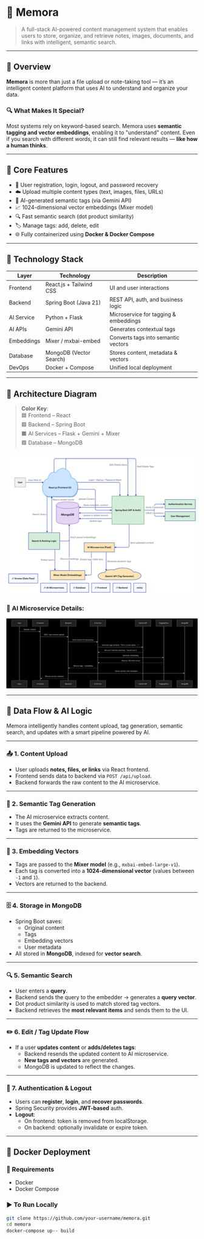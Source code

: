 # 📘 Memora

> A full-stack AI-powered content management system that enables users to store, organize, and retrieve notes, images, documents, and links with intelligent, semantic search.

---

## 📌 Overview

**Memora** is more than just a file upload or note-taking tool — it’s an intelligent content platform that uses AI to understand and organize your data.

### 🔍 What Makes It Special?

Most systems rely on keyword-based search. Memora uses **semantic tagging and vector embeddings**, enabling it to "understand" content. Even if you search with different words, it can still find relevant results — **like how a human thinks**.

---

## 🧠 Core Features

- 🔐 User registration, login, logout, and password recovery
- ☁️ Upload multiple content types (text, images, files, URLs)
- 🧠 AI-generated semantic tags (via Gemini API)
- 📈 1024-dimensional vector embeddings (Mixer model)
- 🔍 Fast semantic search (dot product similarity)
- 🏷️ Manage tags: add, delete, edit
- 🌐 Fully containerized using **Docker & Docker Compose**

---

## 🧩 Technology Stack

| Layer       | Technology              | Description                           |
|-------------|-------------------------|---------------------------------------|
| Frontend    | React.js + Tailwind CSS | UI and user interactions              |
| Backend     | Spring Boot (Java 21)   | REST API, auth, and business logic    |
| AI Service  | Python + Flask          | Microservice for tagging & embeddings |
| AI APIs     | Gemini API              | Generates contextual tags             |
| Embeddings  | Mixer / mxbai-embed     | Converts tags into semantic vectors   |
| Database    | MongoDB (Vector Search) | Stores content, metadata & vectors    |
| DevOps      | Docker + Compose        | Unified local deployment              |

---

## 🧠 Architecture Diagram

> **Color Key**:  
> 🟦 Frontend – React  
> 🟩 Backend – Spring Boot  
> 🟧 AI Services – Flask + Gemini + Mixer  
> 🟪 Database – MongoDB  

![Memora Architecture](index.png)

### 🔧 AI Microservice Details:

![AI Service Architecture](AI-Service.png)

---

## 🔁 Data Flow & AI Logic

Memora intelligently handles content upload, tag generation, semantic search, and updates with a smart pipeline powered by AI.

---

### 📤 1. Content Upload

- User uploads **notes, files, or links** via React frontend.
- Frontend sends data to backend via `POST /api/upload`.
- Backend forwards the raw content to the AI microservice.

---

### 🧠 2. Semantic Tag Generation

- The AI microservice extracts content.
- It uses the **Gemini API** to generate **semantic tags**.
- Tags are returned to the microservice.

---

### 📐 3. Embedding Vectors

- Tags are passed to the **Mixer model** (e.g., `mxbai-embed-large-v1`).
- Each tag is converted into a **1024-dimensional vector** (values between `-1` and `1`).
- Vectors are returned to the backend.

---

### 🗄️ 4. Storage in MongoDB

- Spring Boot saves:
  - Original content
  - Tags
  - Embedding vectors
  - User metadata
- All stored in **MongoDB**, indexed for **vector search**.

---

### 🔍 5. Semantic Search

- User enters a **query**.
- Backend sends the query to the embedder → generates a **query vector**.
- Dot product similarity is used to match stored tag vectors.
- Backend retrieves the **most relevant items** and sends them to the UI.

---

### ✏️ 6. Edit / Tag Update Flow

- If a user **updates content** or **adds/deletes tags**:
  - Backend resends the updated content to AI microservice.
  - **New tags and vectors** are generated.
  - MongoDB is updated to reflect the changes.

---

### 🔐 7. Authentication & Logout

- Users can **register**, **login**, and **recover passwords**.
- Spring Security provides **JWT-based** auth.
- **Logout**:
  - On frontend: token is removed from localStorage.
  - On backend: optionally invalidate or expire token.

---

## 🐳 Docker Deployment

### 🧱 Requirements

- Docker
- Docker Compose

### ▶️ To Run Locally

```bash
git clone https://github.com/your-username/memora.git
cd memora
docker-compose up-- build
